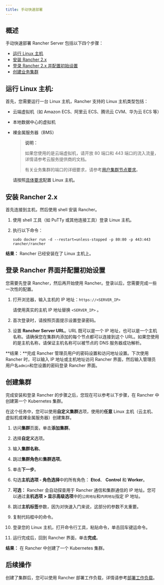 ```yaml
---
title: 手动快速部署
---
```


## 概述

手动快速部署 Rancher Server 包括以下四个步骤：

- [运行 Linux 主机](#运行-linux-主机)
- [安装 Rancher 2.x](#安装-rancher-2x)
- [登录 Rancher 2.x 并配置初始设置](#登录-rancher-界面并配置初始设置)
- [创建业务集群](#创建集群)

## 运行 Linux 主机:

首先，您需要运行一台 Linux 主机，Rancher 支持的 Linux 主机类型包括：

- 云端虚拟机（如 Amazon ECS、阿里云 ECS、腾讯云 CVM、华为云 ECS 等）
- 本地数据中心的虚拟机
- 裸金属服务器（BMS）

  > **说明：**
  >
  > 如果您使用的是云端虚拟机，请开放 80 端口和 443 端口的流入流量，详情请参考云服务提供商的文档。
  >
  > 有关业务集群的端口的详细要求，请参考[用户集群节点要求](/docs/cluster-provisioning/node-requirements/_index)。

  请按照[具体要求](/docs/installation/requirements/_index)配置 Linux 主机。

## 安装 Rancher 2.x

首先连接到主机，然后使用 shell 安装 Rancher。

1.  使用 shell 工具（如 PuTTy 或其他连接工具）登录 Linux 主机。

2.  执行以下命令：

    ```
    sudo docker run -d --restart=unless-stopped -p 80:80 -p 443:443 rancher/rancher
    ```

**结果：** Rancher 已经安装在了 Linux 主机上。

## 登录 Rancher 界面并配置初始设置

您需要先登录 Rancher，然后再开始使用 Rancher。登录以后，您需要完成一些一次性的配置。

1.  打开浏览器，输入主机的 IP 地址：`https://<SERVER_IP>`

    请使用真实的主机 IP 地址替换 `<SERVER_IP>` 。

1.  首次登录时，请按照页面提示设置登录密码。

1.  设置 **Rancher Server URL**。URL 既可以是一个 IP 地址，也可以是一个主机名称。请确保您在集群内添加的每个节点都可以连接到这个 URL。如果您使用的是主机名称，请保证主机名称可以被节点的 DNS 服务器成功解析。

**结果：**完成 Rancher 管理员用户的密码设置和访问地址设置。下次使用 Rancher 时，可以输入 IP 地址或主机地址访问 Rancher 界面，然后输入管理员用户名`admin`和您设置的密码登录 Rancher 界面。

## 创建集群

完成安装和登录 Rancher 的步骤之后，您现在可以参考以下步骤，在 Rancher 中创建第一个 Kubernetes 集群。

在这个任务中，您可以使用**自定义集群**选项，使用的**任意** Linux 主机（云主机、虚拟机或裸金属服务器）创建集群。

1. 访问**集群**页面，单击**添加集群**。

1. 选择**自定义**选项。

1. 输入**集群名称**。

1. 跳过**集群角色**和**集群选项**。

1. 单击**下一步**。

1. 勾选**主机选项 - 角色选择**中的所有角色： **Etcd**、 **Control** 和 **Worker**。

1. **可选：** Rancher 会自动探查用于 Rancher 通信和集群通信的 IP 地址。您可以通过**主机选项 > 显示高级选项**中的`公网地址`和`内网地址`指定 IP 地址。

1. 跳过**主机标签**参数，因为对快速入门来说，这部分的参数不太重要。

1. 复制代码框中的命令。

1. 登录您的 Linux 主机，打开命令行工具，粘贴命令，单击回车键运命令。

1. 运行完成后，回到 Rancher 界面，单击**完成**。

**结果：** 在 Rancher 中创建了一个 Kubernetes 集群。

## 后续操作

创建了集群后，您可以使用 Rancher 部署工作负载，详情请参考[部署工作负载](/docs/quick-start-guide/workload/_index)。
